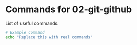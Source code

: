 # Commands for 02-git-github

List of useful commands.

```bash
# Example command
echo "Replace this with real commands"
```
